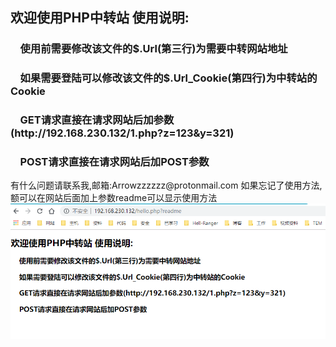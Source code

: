 <h2>欢迎使用PHP中转站
使用说明:
  <h3>&nbsp&nbsp&nbsp&nbsp使用前需要修改该文件的$.Url(第三行)为需要中转网站地址</h3>
  <h3>&nbsp&nbsp&nbsp&nbsp如果需要登陆可以修改该文件的$.Url_Cookie(第四行)为中转站的Cookie</h3>
  <h3>&nbsp&nbsp&nbsp&nbspGET请求直接在请求网站后加参数(http://192.168.230.132/1.php?z=123&y=321)</h3>
  <h3>&nbsp&nbsp&nbsp&nbspPOST请求直接在请求网站后加POST参数</h3>
  有什么问题请联系我,邮箱:Arrowzzzzzz@protonmail.com
  如果忘记了使用方法,额可以在网站后面加上参数readme可以显示使用方法
  <img src="./1.jpg" title="使用说明" alt="Arrowzzzzzz@protonmail.com">
